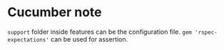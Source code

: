 Cucumber note
=============
`support` folder inside features can be the configuration file.
`gem 'rspec-expectations'` can be used for assertion.

